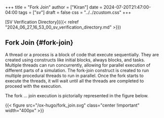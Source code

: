 +++
title = "Fork Join"
author = ["Kiran"]
date = 2024-07-20T21:47:00-04:00
tags = ["sv"]
draft = false
css = "../../zcustom.css"
+++

[SV Verification Directory]({{< relref "2024_06_27_16_53_00_sv_verification_directory.md" >}})


## Fork Join {#fork-join}

A thread or a process is a block of code that execute sequentially. They are created using constructs like initial blocks, always blocks, and tasks. Multiple threads can run concurrently, allowing for parallel execution of different parts of a simulation. The fork-join construct is created to run multiple procedural threads to run in parallel. Once the fork starts to execute the threads, it will wait until all the threads are completed to proceed with the execution.

The fork ... join execution is pictorially represented in the figure below.

{{< figure src="/ox-hugo/fork_join.svg" class="center !important" width="400px" >}}
